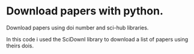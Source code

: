 # Download papers with python.
Download papers using doi number and sci-hub libraries.

In this code i used the SciDownl library to download a list of papers using theirs dois.
